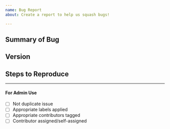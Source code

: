 ```yaml
---
name: Bug Report 
about: Create a report to help us squash bugs!

---
```


<!-- < < < < < < < < < < < < < < < < < < < < < < < < < < < < < < < < < ☺ 
v                            ✰  Thanks for opening an issue! ✰    
v    Before smashing the submit button please review the template.
v    Please also ensure that this is not a duplicate issue :)  
☺ > > > > > > > > > > > > > > > > > > > > > > > > > > > > > > > > >  -->

## Summary of Bug

<!-- Concisely describe the issue -->

## Version

<!-- git commit hash, output of `quasarnoded version` -->

## Steps to Reproduce

<!-- What commands in order should someone run to reproduce your problem -->

____

#### For Admin Use

- [ ] Not duplicate issue
- [ ] Appropriate labels applied
- [ ] Appropriate contributors tagged
- [ ] Contributor assigned/self-assigned
